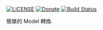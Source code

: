[![LICENSE](https://img.shields.io/badge/License-MIT-green.svg?style=flat-square)](LICENSE)
[![Donate](https://img.shields.io/badge/Donate-PayPal-yellow.svg?style=flat-square)](https://www.paypal.com/cgi-bin/webscr?cmd=_s-xclick&hosted_button_id=LC58N7VZUST5N)
[![Build Status](https://travis-ci.org/shinrenpan/SRPModel.svg?branch=master)](https://travis-ci.org/shinrenpan/SRPModel)

簡單的 Model 轉換.
